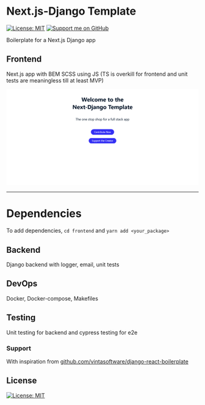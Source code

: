 # Next.js-Django Template

[![License: MIT](https://img.shields.io/badge/License-MIT-blue.svg)](https://opensource.org/licenses/MIT) [![Support me on GitHub](https://img.shields.io/badge/Support-GitHub-ff69b4)](https://github.com/sponsors/Zeyu-Li)

Boilerplate for a Next.js Django app

## Frontend

Next.js app with BEM SCSS using JS (TS is overkill for frontend and unit tests are meaningless till at least MVP)

![front.png](./front.png)

---

# Dependencies

To add dependencies, `cd frontend` and `yarn add <your_package>`

## Backend

Django backend with logger, email, unit tests

## DevOps

Docker, Docker-compose, Makefiles

## Testing

Unit testing for backend and cypress testing for e2e

### Support

With inspiration from [github.com/vintasoftware/django-react-boilerplate](https://github.com/vintasoftware/django-react-boilerplate)

## License

[![License: MIT](https://img.shields.io/badge/License-MIT-blue.svg)](https://opensource.org/licenses/MIT)
